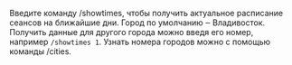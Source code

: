 Введите команду /showtimes, чтобы получить актуальное расписание сеансов на ближайшие дни\.
Город по умолчанию ‒ Владивосток\. Получить данные для другого города можно введя его номер, например `/showtimes 1`\.
Узнать номера городов можно с помощью команды /cities\.